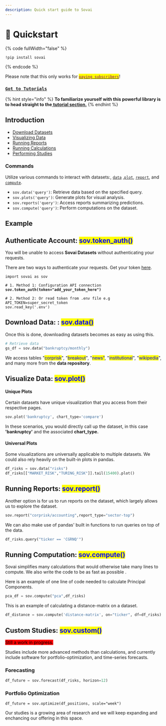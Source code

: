 ```yaml
---
description: Quick start guide to Sovai
---
```


# 🚀 Quickstart

{% code fullWidth="false" %}
```bash
!pip install sovai
```
{% endcode %}

Please note that this only works for [<mark style="color:purple;">`paying subscribers`</mark>](https://sov.ai/home)!&#x20;

### [`Got to Tutorials` ](tutorials.md)

{% hint style="info" %}
**To familiarize yourself with this powerful library is to head straight to the**[ **tutorial section.**](tutorials.md)&#x20;
{% endhint %}

## Introduction

* [Download Datasets](quickstart.md#download-datasets)
* [Visualizing Data](quickstart.md#visualizing-data)
* [Running Reports](quickstart.md#running-reports)
* [Running Calculations](quickstart.md#running-calculations)
* [Performing Studies](quickstart.md#performing-studies)

### Commands

Utilize various commands to interact with datasets:, [`data`](quickstart.md#download-datasets) ,[`plot`](quickstart.md#visualizing-data), [`report`](quickstart.md#running-reports), and [`compute`](quickstart.md#running-calculations).

* `sov.data('query')`: Retrieve data based on the specified query.
* `sov.plots('query')`: Generate plots for visual analysis.
* `sov.reports('query')`: Access reports summarizing predictions.
* `sov.compute('query')`: Perform computations on the dataset.

## Example

## Authenticate Account:  <mark style="color:blue;">sov.token\_auth()</mark>

You will be unable to access **Sovai Datasets** without authenticating your requests.&#x20;

There are two ways to authenticate your requests. Get your token [here](https://sov.ai/home).&#x20;

<pre class="language-python"><code class="lang-python">import sovai as sov

# 1. Method 1: Configuration API connection
<strong>sov.token_auth(token="add_your_token_here")
</strong>
# 2. Method 2: Or read token from .env file e.g API_TOKEN=super_secret_token
sov.read_key('.env')
</code></pre>



## Download Data: :  <mark style="color:blue;">sov.data()</mark>

Once this is done, downloading datasets becomes as easy as using this.

```python
# Retrieve data
gs_df = sov.data("bankruptcy/monthly")
```

We access  tables "<mark style="color:blue;">corprisk</mark>", "<mark style="color:blue;">breakout</mark>", "<mark style="color:blue;">news"</mark>, "<mark style="color:blue;">institutional</mark>", "<mark style="color:blue;">wikipedia</mark>", and many more from the **data repository**.&#x20;



## Visualize Data: <mark style="color:blue;">sov.plot()</mark>

#### Unique Plots

Certain datasets have unique visualization that you access from their respective pages.&#x20;

```python
sov.plot('bankruptcy', chart_type='compare')
```

In these scenarios, you would directly call up the dataset, in this case **'bankruptcy'** and the associated **chart\_type.**&#x20;

#### Universal Plots

Some visualizations are universally applicable to multiple datasets. We could also rely heavily on the built-in plots in pandas.&#x20;

```python
df_risks = sov.data("risks")
df_risks[["MARKET_RISK","TURING_RISK"]].tail(15400).plot()
```



## Running Reports: <mark style="color:blue;">sov.report()</mark>

Another option is for us to run reports on the dataset, which largely allows us to explore the dataset.&#x20;

```python
sov.report("corprisk/accounting",report_type="sector-top")
```

We can also make use of pandas' built in functions to run queries on top of the data.&#x20;

```python
df_risks.query("ticker == 'CGRNQ'")
```



## Running Computation: <mark style="color:blue;">sov.compute()</mark>

Sovai simplifies many calculations that would otherwise take many lines to compute. We also write the code to be as fast as possible .

Here is an example of one line of code needed to calculate Principal Components.&#x20;

```python
pca_df = sov.compute("pca",df_risks)
```

This is an example of calculating a distance-matrix on a dataset.

```python
df_distance = sov.compute('distance-matrix', on="ticker", df=df_risks)
```



## Custom Studies: <mark style="color:blue;">sov.custom()</mark>

<mark style="background-color:red;">Still a work in progress.</mark>

Studies include more advanced methods than calculations, and currently include software for portfolio-optimization, and time-series forecasts.&#x20;

### Forecasting

```python
df_future = sov.forecast(df_risks, horizon=12)
```

### Portfolio Optimization

```
df_future = sov.optimize(df_positions, scale="week")
```

Our studies is a growing area of research and we will keep expanding and enchancing our offering in this space.&#x20;

